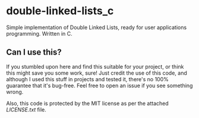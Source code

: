# double-linked-lists_c

Simple implementation of Double Linked Lists, ready for user applications programming. Written in C.

## Can I use this?

If you stumbled upon here and find this suitable for your project, or think this might save you some work, sure! Just credit the use of this code, and although I used this stuff in projects and tested it, there's no 100% guarantee that it's bug-free. Feel free to open an issue if you see something wrong.

Also, this code is protected by the MIT license as per the attached *LICENSE.txt* file.